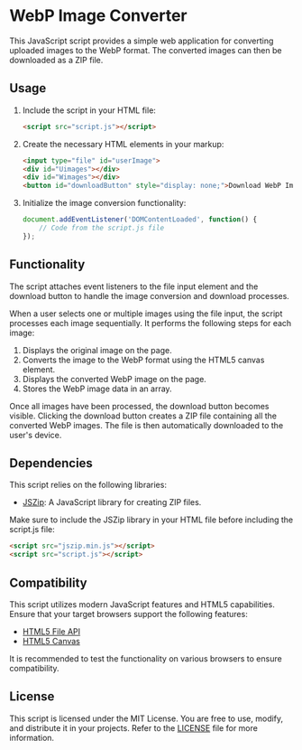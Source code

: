 # WebP Image Converter

This JavaScript script provides a simple web application for converting uploaded images to the WebP format. The converted images can then be downloaded as a ZIP file.

## Usage

1. Include the script in your HTML file:

   ```html
   <script src="script.js"></script>
   ```

2. Create the necessary HTML elements in your markup:

   ```html
   <input type="file" id="userImage">
   <div id="Uimages"></div>
   <div id="Wimages"></div>
   <button id="downloadButton" style="display: none;">Download WebP Images</button>
   ```

3. Initialize the image conversion functionality:

   ```javascript
   document.addEventListener('DOMContentLoaded', function() {
       // Code from the script.js file
   });
   ```

## Functionality

The script attaches event listeners to the file input element and the download button to handle the image conversion and download processes.

When a user selects one or multiple images using the file input, the script processes each image sequentially. It performs the following steps for each image:

1. Displays the original image on the page.
2. Converts the image to the WebP format using the HTML5 canvas element.
3. Displays the converted WebP image on the page.
4. Stores the WebP image data in an array.

Once all images have been processed, the download button becomes visible. Clicking the download button creates a ZIP file containing all the converted WebP images. The file is then automatically downloaded to the user's device.

## Dependencies

This script relies on the following libraries:

- [JSZip](https://stuk.github.io/jszip/): A JavaScript library for creating ZIP files.

Make sure to include the JSZip library in your HTML file before including the script.js file:

```html
<script src="jszip.min.js"></script>
<script src="script.js"></script>
```

## Compatibility

This script utilizes modern JavaScript features and HTML5 capabilities. Ensure that your target browsers support the following features:

- [HTML5 File API](https://developer.mozilla.org/en-US/docs/Web/API/File/Using_files_from_web_applications)
- [HTML5 Canvas](https://developer.mozilla.org/en-US/docs/Web/API/Canvas_API)

It is recommended to test the functionality on various browsers to ensure compatibility.

## License

This script is licensed under the MIT License. You are free to use, modify, and distribute it in your projects. Refer to the [LICENSE](LICENSE) file for more information.
